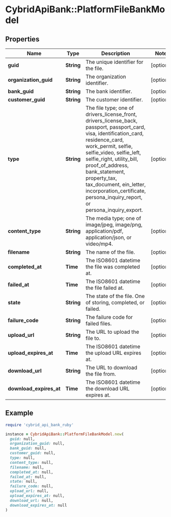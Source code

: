# CybridApiBank::PlatformFileBankModel

## Properties

| Name | Type | Description | Notes |
| ---- | ---- | ----------- | ----- |
| **guid** | **String** | The unique identifier for the file. | [optional] |
| **organization_guid** | **String** | The organization identifier. | [optional] |
| **bank_guid** | **String** | The bank identifier. | [optional] |
| **customer_guid** | **String** | The customer identifier. | [optional] |
| **type** | **String** | The file type; one of drivers_license_front, drivers_license_back, passport, passport_card, visa, identification_card, residence_card, work_permit, selfie, selfie_video, selfie_left, selfie_right, utility_bill, proof_of_address, bank_statement, property_tax, tax_document, ein_letter, incorporation_certificate, persona_inquiry_report, or persona_inquiry_export. | [optional] |
| **content_type** | **String** | The media type; one of image/jpeg, image/png, application/pdf, application/json, or video/mp4. | [optional] |
| **filename** | **String** | The name of the file. | [optional] |
| **completed_at** | **Time** | The ISO8601 datetime the file was completed at. | [optional] |
| **failed_at** | **Time** | The ISO8601 datetime the file failed at. | [optional] |
| **state** | **String** | The state of the file. One of storing, completed, or failed. | [optional] |
| **failure_code** | **String** | The failure code for failed files. | [optional] |
| **upload_url** | **String** | The URL to upload the file to. | [optional] |
| **upload_expires_at** | **Time** | The ISO8601 datetime the upload URL expires at. | [optional] |
| **download_url** | **String** | The URL to download the file from. | [optional] |
| **download_expires_at** | **Time** | The ISO8601 datetime the download URL expires at. | [optional] |

## Example

```ruby
require 'cybrid_api_bank_ruby'

instance = CybridApiBank::PlatformFileBankModel.new(
  guid: null,
  organization_guid: null,
  bank_guid: null,
  customer_guid: null,
  type: null,
  content_type: null,
  filename: null,
  completed_at: null,
  failed_at: null,
  state: null,
  failure_code: null,
  upload_url: null,
  upload_expires_at: null,
  download_url: null,
  download_expires_at: null
)
```

